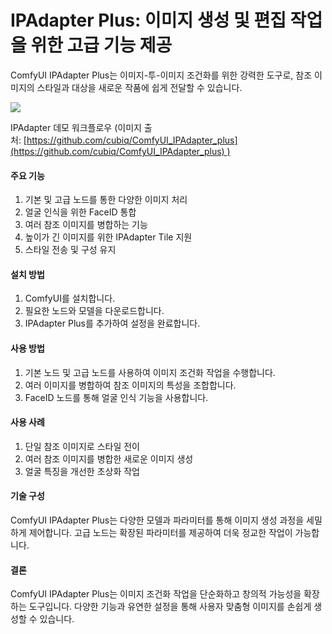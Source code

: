 # IPAdapter Plus: 이미지 생성 및 편집 작업을 위한 고급 기능 제공

ComfyUI IPAdapter Plus는 이미지-투-이미지 조건화를 위한 강력한 도구로, 참조 이미지의 스타일과 대상을 새로운 작품에 쉽게 전달할 수 있습니다.

![](https://wikidocs.net/images/page/251825/demo_workflow.jpg)

IPAdapter 데모 워크플로우 (이미지 출처: [https://github.com/cubiq/ComfyUI_IPAdapter_plus](https://github.com/cubiq/ComfyUI_IPAdapter_plus) )

#### 주요 기능

1. 기본 및 고급 노드를 통한 다양한 이미지 처리
2. 얼굴 인식을 위한 FaceID 통합
3. 여러 참조 이미지를 병합하는 기능
4. 높이가 긴 이미지를 위한 IPAdapter Tile 지원
5. 스타일 전송 및 구성 유지

#### 설치 방법

1. ComfyUI를 설치합니다.
2. 필요한 노드와 모델을 다운로드합니다.
3. IPAdapter Plus를 추가하여 설정을 완료합니다.

#### 사용 방법

1. 기본 노드 및 고급 노드를 사용하여 이미지 조건화 작업을 수행합니다.
2. 여러 이미지를 병합하여 참조 이미지의 특성을 조합합니다.
3. FaceID 노드를 통해 얼굴 인식 기능을 사용합니다.

#### 사용 사례

1. 단일 참조 이미지로 스타일 전이
2. 여러 참조 이미지를 병합한 새로운 이미지 생성
3. 얼굴 특징을 개선한 초상화 작업

#### 기술 구성

ComfyUI IPAdapter Plus는 다양한 모델과 파라미터를 통해 이미지 생성 과정을 세밀하게 제어합니다. 고급 노드는 확장된 파라미터를 제공하여 더욱 정교한 작업이 가능합니다.

#### 결론

ComfyUI IPAdapter Plus는 이미지 조건화 작업을 단순화하고 창의적 가능성을 확장하는 도구입니다. 다양한 기능과 유연한 설정을 통해 사용자 맞춤형 이미지를 손쉽게 생성할 수 있습니다.